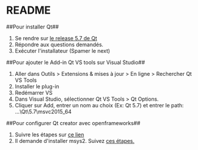 # README #

##Pour installer Qt##

1. Se rendre sur [le release 5.7 de Qt](https://www.qt.io/qt5-7/)
2. Répondre aux questions demandés.
3. Exécuter l'installateur (Spamer le next)

##Pour ajouter le Add-in Qt VS tools sur Visual Studio##

1. Aller dans Outils > Extensions & mises à jour > En ligne > Rechercher Qt VS Tools
2. Installer le plug-in
3. Redémarrer VS
4. Dans Visual Studio, sélectionner Qt VS Tools > Qt Options. 
5. Cliquer sur Add, entrer un nom au choix (Ex: Qt 5.7) et entrer le path: ...\Qt\5.7\msvc2015_64

##Pour configurer Qt creator avec openframeworks##

1. Suivre les étapes sur [ce lien](http://openframeworks.cc/setup/qtcreator/) 
2. Il demande d'installer msys2. Suivez [ces étapes.](http://openframeworks.cc/setup/msys2/)